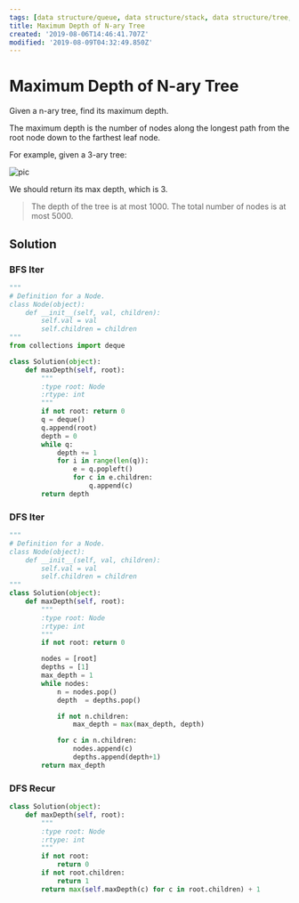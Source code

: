 ```yaml
---
tags: [data structure/queue, data structure/stack, data structure/tree, leetcode/559, method/recursion, method/traversal/bfs, method/traversal/dfs]
title: Maximum Depth of N-ary Tree
created: '2019-08-06T14:46:41.707Z'
modified: '2019-08-09T04:32:49.850Z'
---
```


# Maximum Depth of N-ary Tree

Given a n-ary tree, find its maximum depth.

The maximum depth is the number of nodes along the longest path from the root node down to the farthest leaf node.

For example, given a 3-ary tree:



![pic](https://assets.leetcode.com/uploads/2018/10/12/narytreeexample.png)


We should return its max depth, which is 3.




> The depth of the tree is at most 1000.
> The total number of nodes is at most 5000.

## Solution

### BFS Iter

```python
"""
# Definition for a Node.
class Node(object):
    def __init__(self, val, children):
        self.val = val
        self.children = children
"""
from collections import deque

class Solution(object):
    def maxDepth(self, root):
        """
        :type root: Node
        :rtype: int
        """
        if not root: return 0
        q = deque()
        q.append(root)
        depth = 0
        while q:
            depth += 1
            for i in range(len(q)):
                e = q.popleft()
                for c in e.children:
                    q.append(c)
        return depth
```

### DFS Iter

```python
"""
# Definition for a Node.
class Node(object):
    def __init__(self, val, children):
        self.val = val
        self.children = children
"""
class Solution(object):
    def maxDepth(self, root):
        """
        :type root: Node
        :rtype: int
        """
        if not root: return 0

        nodes = [root]
        depths = [1]
        max_depth = 1
        while nodes:
            n = nodes.pop()
            depth  = depths.pop()

            if not n.children:
                max_depth = max(max_depth, depth)

            for c in n.children:
                nodes.append(c)
                depths.append(depth+1)
        return max_depth
```


### DFS Recur

```python
class Solution(object):
    def maxDepth(self, root):
        """
        :type root: Node
        :rtype: int
        """
        if not root:
            return 0
        if not root.children:
            return 1
        return max(self.maxDepth(c) for c in root.children) + 1
```

